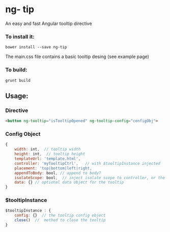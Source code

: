 # ng- tip
An easy and fast Angular tooltip directive

### To install it:

`bower install --save ng-tip`

The main.css file contains a basic tooltip desing (see example page)

### To build:

`grunt build`

## Usage:

### Directive

```html
<button ng-tooltip="isTooltipOpened" ng-tooltip-config="configObj">
```

### Config Object

```javascript
{
    width: int,  // tooltip width
    height: int,  // tooltip height
    templateUrl: 'template.html',
    controller: 'myTooltipCtrl',   // with $tooltipInstance injected
    placement: 'top|bottom|left|right,
    appendToBody: bool, // append to body?
    isolateScope: bool,  // inject isolate scope to controller, or the parent scope?
    data: {} // optional data object for the tooltip
}
```

### $tooltipInstance

```javascript
$tooltipInstance : {
    config: {}  // the tooltip config object
    close()  //  method to close the tooltip
}
```
          

